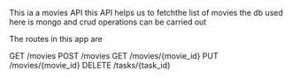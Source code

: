 This ia a movies API
  this API helps us to fetchthe list of movies 
  the db used here is mongo and crud operations can be carried out


The routes in this app are

GET /movies 
POST /movies
GET /movies/{movie_id}
PUT /movies/{movie_id}
DELETE /tasks/{task_id}